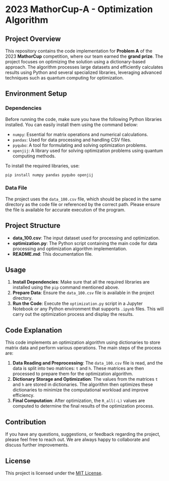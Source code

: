 # 2023 MathorCup-A - Optimization Algorithm

## **Project Overview**

This repository contains the code implementation for **Problem A** of the 2023 **MathorCup** competition, where our team earned the **grand prize**. The project focuses on optimizing the solution using a dictionary-based approach. The algorithm processes large datasets and efficiently calculates results using Python and several specialized libraries, leveraging advanced techniques such as quantum computing for optimization.

## **Environment Setup**

### **Dependencies**

Before running the code, make sure you have the following Python libraries installed. You can easily install them using the command below:

- `numpy`: Essential for matrix operations and numerical calculations.
- `pandas`: Used for data processing and handling CSV files.
- `pyqubo`: A tool for formulating and solving optimization problems.
- `openjij`: A library used for solving optimization problems using quantum computing methods.

To install the required libraries, use:

```bash
pip install numpy pandas pyqubo openjij
```

### **Data File**

The project uses the `data_100.csv` file, which should be placed in the same directory as the code file or referenced by the correct path. Please ensure the file is available for accurate execution of the program.

## **Project Structure**

- **data_100.csv**: The input dataset used for processing and optimization.
- **optimization.py**: The Python script containing the main code for data processing and optimization algorithm implementation.
- **README.md**: This documentation file.

## **Usage**

1. **Install Dependencies**: Make sure that all the required libraries are installed using the `pip` command mentioned above.
2. **Prepare Data**: Ensure the `data_100.csv` file is available in the project directory.
3. **Run the Code**: Execute the `optimization.py` script in a Jupyter Notebook or any Python environment that supports `.ipynb` files. This will carry out the optimization process and display the results.

## **Code Explanation**

This code implements an optimization algorithm using dictionaries to store matrix data and perform various operations. The main steps of the process are:

1. **Data Reading and Preprocessing**: The `data_100.csv` file is read, and the data is split into two matrices: `t` and `h`. These matrices are then processed to prepare them for the optimization algorithm.
2. **Dictionary Storage and Optimization**: The values from the matrices `t` and `h` are stored in dictionaries. The algorithm then optimizes these dictionaries to minimize the computational workload and improve efficiency.
3. **Final Computation**: After optimization, the `R_all(-L)` values are computed to determine the final results of the optimization process.

## **Contribution**

If you have any questions, suggestions, or feedback regarding the project, please feel free to reach out. We are always happy to collaborate and discuss further improvements.

## **License**

This project is licensed under the [MIT License](LICENSE).
